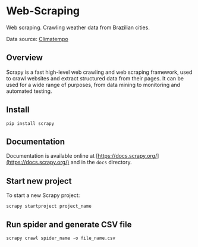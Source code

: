 # Web-Scraping
Web scraping. Crawling weather data from Brazilian cities.

Data source: [Climatempo](https://www.climatempo.com.br)

## Overview
Scrapy is a fast high-level web crawling and web scraping framework, used to
crawl websites and extract structured data from their pages. It can be used for
a wide range of purposes, from data mining to monitoring and automated testing.

## Install
```
pip install scrapy
```

## Documentation

Documentation is available online at [https://docs.scrapy.org/](https://docs.scrapy.org/) and in the ``docs``
directory.

## Start new project

To start a new Scrapy project:

```
scrapy startproject project_name
```

## Run spider and generate CSV file

```
scrapy crawl spider_name -o file_name.csv
```

